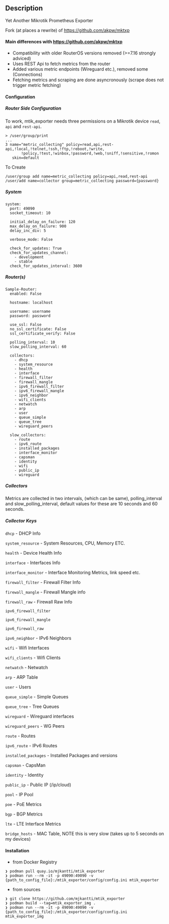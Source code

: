 ## Description
Yet Another Mikrotik Prometheus Exporter

Fork (at places a rewrite) of https://github.com/akpw/mktxp

#### Main differences with https://github.com/akpw/mktxp
- Compatibility with older RouterOS versions removed (>=7.16 strongly adviced)
- Uses REST Api to fetch metrics from the router
- Added various metric  endpoints (Wireguard etc.), removed some (Connections)
- Fetching metrics and scraping are done asyncronously (scrape does not trigger metric fetching)

#### Configuration
##### Router Side Configuration
To work, mtik_exporter needs three permissions on a Mikrotik device `read`, `api` and `rest-api`.
```
> /user/group/print
...
3 name="metric_collecting" policy=read,api,rest-api,!local,!telnet,!ssh,!ftp,!reboot,!write,
       !policy,!test,!winbox,!password,!web,!sniff,!sensitive,!romon 
   skin=default 
```
To Create
```
/user/group add name=metric_collecting policy=api,read,rest-api
/user/add name=collector group=metric_collecting password={password}
```

##### System
```
system:
  port: 49090
  socket_timeout: 10

  initial_delay_on_failure: 120
  max_delay_on_failure: 900
  delay_inc_div: 5

  verbose_mode: False

  check_for_updates: True
  check_for_updates_channel:
    - development
    - stable
  check_for_updates_interval: 3600
```

##### Router(s)
```
Sample-Router:
  enabled: False

  hostname: localhost

  username: username
  password: password

  use_ssl: False
  no_ssl_certificate: False
  ssl_certificate_verify: False

  polling_interval: 10
  slow_polling_interval: 60

  collectors:
    - dhcp
    - system_resource
    - health
    - interface
    - firewall_filter
    - firewall_mangle
    - ipv6_firewall_filter
    - ipv6_firewall_mangle
    - ipv6_neighbor
    - wifi_clients
    - netwatch
    - arp
    - user
    - queue_simple
    - queue_tree
    - wireguard_peers

  slow_collectors:
    - route
    - ipv6_route
    - installed_packages
    - interface_monitor
    - capsman
    - identity
    - wifi
    - public_ip
    - wireguard
```
##### Collectors
Metrics are collected in two intervals, (which can be same), polling_interval and slow_polling_interval, default values for these are 10 seconds and 60 seconds.
##### Collector Keys
`dhcp` - DHCP Info

`system_resource` - System Resources, CPU, Memory ETC.

`health` - Device Health Info

`interface` - Interfaces Info

`interface_monitor` - Interface Monitoring Metrics, link speed etc.

`firewall_filter` - Firewall Filter Info

`firewall_mangle` - Firewall Mangle info

`firewall_raw` - Firewall Raw Info

`ipv6_firewall_filter` 

`ipv6_firewall_mangle`

`ipv6_firewall_raw`

`ipv6_neighbor` - IPv6 Neighbors

`wifi` - Wifi Interfaces

`wifi_clients` - Wifi Clients

`netwatch` - Netwatch

`arp` - ARP Table

`user` - Users

`queue_simple` - Simple Queues

`queue_tree` - Tree Queues

`wireguard` - Wireguard interfaces

`wireguard_peers` - WG Peers

`route` - Routes

`ipv6_route` - IPv6 Routes

`installed_packages` - Installed Packages and versions

`capsman` - CapsMan

`identity` - Identity

`public_ip` - Public IP (/ip/cloud)

`pool` - IP Pool

`poe` - PoE Metrics

`bgp` - BGP Metrics

`lte` - LTE Interface Metrics

`bridge_hosts` - MAC Table, NOTE this is very slow (takes up to 5 seconds on my devices)

#### Installation
- from Docker Registry
```
❯ podman pull quay.io/mjkantti/mtik_exporter
❯ podman run --rm -it -p 49090:49090 -v {path_to_config_file}:/mtik_exporter/config/config.ini mtik_exporter
```
- from sources

```
❯ git clone https://github.com/mjkantti/mtik_exporter
❯ podman build --tag=mtik_exporter_img .
❯ podman run --rm -it -p 49090:49090 -v {path_to_config_file}:/mtik_exporter/config/config.ini mtik_exporter_img
```

